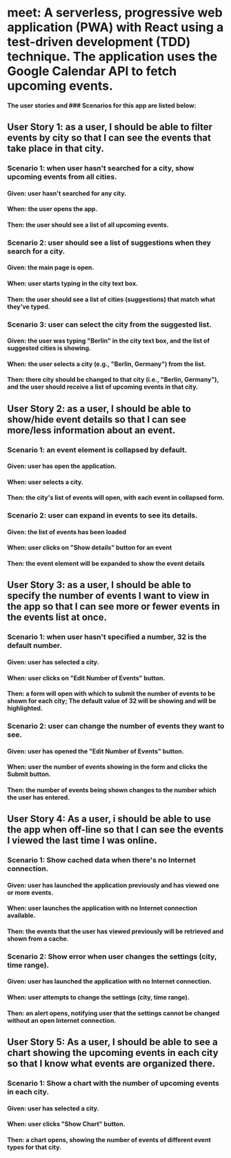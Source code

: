 # meet: A serverless, progressive web application (PWA) with React using a test-driven development (TDD) technique. The application uses the Google Calendar API to fetch upcoming events.


#### **The user stories and ### Scenarios for this app are listed below:**

## User Story 1: as a user, I should be able to filter events by city so that I can see the events that take place in that city.

### **Scenario 1:** when user hasn't searched for a city, show upcoming events from all cities.

#### **Given:** user hasn't searched for any city.

#### **When:** the user opens the app.

#### **Then:** the user should see a list of all upcoming events.

### **Scenario 2:** user should see a list of suggestions when they search for a city.

#### **Given:** the main page is open.

#### **When:** user starts typing in the city text box.

#### **Then:** the user should see a list of cities (suggestions) that match what they've typed.

### **Scenario 3:** user can select the city from the suggested list.

#### **Given:** the user was typing "Berlin" in the city text box, and the list of suggested cities is showing.

#### **When:** the user selects a city (e.g., "Berlin, Germany") from the list.

#### **Then:** there city should be changed to that city (i.e., "Berlin, Germany"), and the user should receive a list of upcoming events in that city.

## User Story 2: as a user, I should be able to show/hide event details so that I can see more/less information about an event.

### **Scenario 1:** an event element is collapsed by default.

#### **Given:** user has open the application.

#### **When:** user selects a city.

#### **Then:** the city's list of events will open, with each event in collapsed form.

### **Scenario 2:** user can expand in events to see its details.

#### **Given:** the list of events has been loaded

#### **When:** user clicks on "Show details" button for an event

#### **Then:** the event element will be expanded to show the event details

## User Story 3: as a user, I should be able to specify the number of events I want to view in the app so that I can see more or fewer events in the events list at once.

### **Scenario 1:** when user hasn't specified a number, 32 is the default number.

#### **Given:** user has selected a city.

#### **When:** user clicks on "Edit Number of Events" button.

#### **Then:** a form will open with which to submit the number of events to be shown for each city; The default value of 32 will be showing and will be highlighted.

### **Scenario 2:** user can change the number of events they want to see.

#### **Given:** user has opened the "Edit Number of Events" button.

#### **When:** user the number of events showing in the form and clicks the Submit button.

#### **Then:** the number of events being shown changes to the number which the user has entered.

## User Story 4: As a user, i should be able to use the app when off-line so that I can see the events I viewed the last time I was online.

### **Scenario 1:** Show cached data when there's no Internet connection.

#### **Given:** user has launched the application previously and has viewed one or more events.

#### **When:** user launches the application with no Internet connection available.

#### **Then:** the events that the user has viewed previously will be retrieved and shown from a cache.

### **Scenario 2:** Show error when user changes the settings (city, time range).

#### **Given:** user has launched the application with no Internet connection.

#### **When:** user attempts to change the settings (city, time range).

#### **Then:** an alert opens, notifying user that the settings cannot be changed without an open Internet connection.

## User Story 5:  As a user, I should be able to see a chart showing the upcoming events in each city so that I know what events are organized there.

### **Scenario 1:**   Show a chart with the number of upcoming events in each city.

#### **Given:** user has selected a city.

#### **When:** user clicks "Show Chart" button.

#### **Then:** a chart opens, showing the number of events of different event types for that city.
